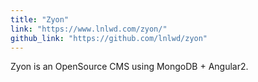 ```yaml
---
title: "Zyon"
link: "https://www.lnlwd.com/zyon/"
github_link: "https://github.com/lnlwd/zyon"
---
```

Zyon is an OpenSource CMS using MongoDB + Angular2.
